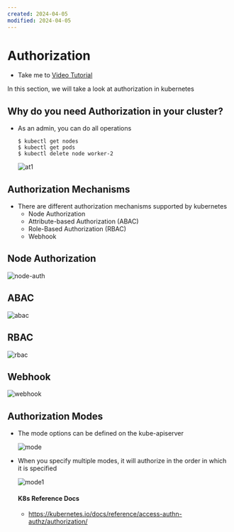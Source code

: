 ```yaml
---
created: 2024-04-05
modified: 2024-04-05
---
```

# Authorization
  - Take me to [Video Tutorial](https://kodekloud.com/topic/authorization/)
  
In this section, we will take a look at authorization in kubernetes

## Why do you need Authorization in your cluster?
- As an admin, you can do all operations
  ```
  $ kubectl get nodes
  $ kubectl get pods
  $ kubectl delete node worker-2
  ```
  
  ![at1](at1.PNG)
  
## Authorization Mechanisms
- There are different authorization mechanisms supported by kubernetes
  - Node Authorization
  - Attribute-based Authorization (ABAC)
  - Role-Based Authorization (RBAC)
  - Webhook
  
## Node Authorization

  ![node-auth](node-auth.png)
  
## ABAC

  ![abac](abac.PNG)
  
## RBAC

  ![rbac](rbac.PNG)

## Webhook
  
  ![webhook](webhook.PNG)
  
## Authorization Modes
- The mode options can be defined on the kube-apiserver

  ![mode](mode.PNG)
  
- When you specify multiple modes, it will authorize in the order in which it is specified

  ![mode1](mode1.PNG)
  
  
  #### K8s Reference Docs
  - https://kubernetes.io/docs/reference/access-authn-authz/authorization/
  
